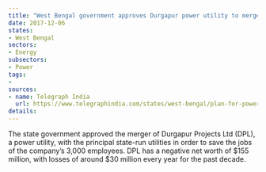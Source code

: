 ```yaml
---
title: "West Bengal government approves Durgapur power utility to merge with state-run utilities"
date: 2017-12-06
states:
- West Bengal
sectors:
- Energy
subsectors:
- Power
tags:
- 
sources:
- name: Telegraph India
  url: https://www.telegraphindia.com/states/west-bengal/plan-for-power-utility-merger-189485
details:
---
```


The state government approved the merger of Durgapur Projects Ltd (DPL), a power utility, with the principal state-run utilities in order to save the jobs of the company’s 3,000 employees. DPL has a negative net worth of $155 million, with losses of around $30 million every year for the past decade. 
